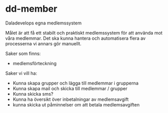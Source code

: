 # dd-member
Daladevelops egna medlemssystem

Målet är att få ett stabilt och praktiskt medlemssystem för att använda mot våra medlemmar. 
Det ska kunna hantera och automatisera flera av processerna vi annars gör manuellt. 

Saker som finns:
* medlemsförteckning

Saker vi vill ha:
* Kunna skapa grupper och lägga till medlemmar i grupperna
* Kunna skapa mail och skicka till medlemmar / grupper
* Kunna skicka sms?
* Kunna ha översikt över inbetalningar av medlemsavgift
* kunna skicka ut påminnelser om att betala medlemsavgiften
